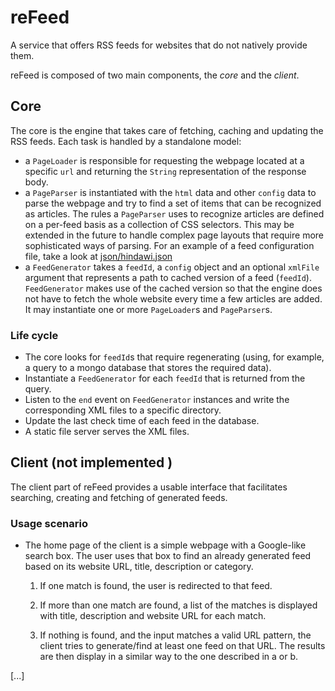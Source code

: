 reFeed
===========
A service that offers RSS feeds for websites that do not natively provide them.

reFeed is composed of two main components, the _core_ and the _client_.

Core
-----------
The core is the engine that takes care of fetching, caching and updating the RSS feeds. Each task is handled by a standalone model:

* a `PageLoader` is responsible for requesting the webpage located at a specific `url` and returning the `String` representation of the response body.
* a `PageParser` is instantiated with the `html` data and other `config` data to parse the webpage and try to find a set of items that can be recognized as articles. The rules a `PageParser` uses to recognize articles are defined on a per-feed basis as a collection of CSS selectors. This may be extended in the future to handle complex page layouts that require more sophisticated ways of parsing. For an example of a feed configuration file, take a look at [json/hindawi.json](json/hindawi.json)
* a `FeedGenerator` takes a `feedId`, a `config` object and an optional `xmlFile` argument that represents a path to cached version of a feed (`feedId`). `FeedGenerator` makes use of the cached version so that the engine does not have to fetch the whole website every time a few articles are added. It may instantiate one or more `PageLoader`s and `PageParser`s.


### Life cycle

* The core looks for `feedId`s that require regenerating (using, for example, a query to a mongo database that stores the required data).
* Instantiate a `FeedGenerator` for each `feedId` that is returned from the query.
* Listen to the `end` event on `FeedGenerator` instances and write the corresponding XML files to a specific directory.
* Update the last check time of each feed in the database.
* A static file server serves the XML files.

Client (not implemented )
-----------------------------
The client part of reFeed provides a usable interface that facilitates searching, creating and fetching of generated feeds.

### Usage scenario

* The home page of the client is a simple webpage with a Google-like search box. The user uses that box to find an already generated feed based on its website URL, title, description or category.

    1. If one match is found, the user is redirected to that feed.

    2.  If more than one match are found, a list of the matches is displayed with title, description and website URL for each match.

    3. If nothing is found, and the input matches a valid URL pattern, the client tries to generate/find at least one feed on that URL. The results are then display in a similar way to the one described in a or b.

[...]
